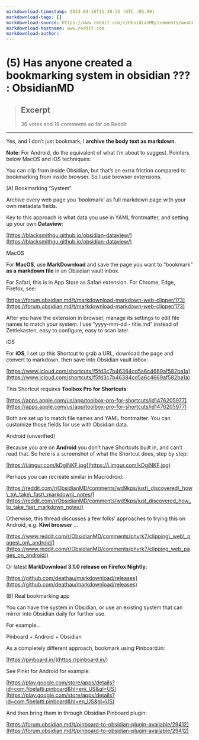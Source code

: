 ```yaml
---
markdownload-timestamp: 2023-04-16T11:30:35 (UTC -05:00)
markdownload-tags: []
markdownload-source: https://www.reddit.com/r/ObsidianMD/comments/we4b06/has_anyone_created_a_bookmarking_system_in/
markdownload-hostname: www.reddit.com
markdownload-author: 
---
```


# (5) Has anyone created a bookmarking system in obsidian ??? : ObsidianMD

> ## Excerpt
> 36 votes and 19 comments so far on Reddit

---
Yes, and I don’t just bookmark, I **archive the body text as markdown**.

**Note**: For Android, do the equivalent of what I’m about to suggest. Pointers below MacOS and iOS techniques:

You can clip from inside Obsidian, but that’s an extra friction compared to bookmarking from inside browser. So I use browser extensions.

(A) Bookmarking “System”

Archive every web page you ‘bookmark’ as full markdown page with your own metadata fields.

Key to this approach is what data you use in YAML frontmatter, and setting up your own **Dataview**:

[https://blacksmithgu.github.io/obsidian-dataview/](https://blacksmithgu.github.io/obsidian-dataview/)

MacOS

For **MacOS**, use **MarkDownload** and save the page you want to “bookmark” **as a markdown file** in an Obsidian vault inbox.

For Safari, this is in App Store as Safari extension. For Chrome, Edge, Firefox, see:

[https://forum.obsidian.md/t/markdownload-markdown-web-clipper/173](https://forum.obsidian.md/t/markdownload-markdown-web-clipper/173)

After you have the extension in browser, manage its settings to edit file names to match your system. I use “yyyy-mm-dd - title.md” instead of Zettlekasten, easy to configure, easy to scan later.

iOS

For **iOS**, I set up this Shortcut to grab a URL, download the page and convert to markdown, then save into Obsidian vault inbox:

[https://www.icloud.com/shortcuts/f5fd3c7b46384cd5a6c4669af582ba1a](https://www.icloud.com/shortcuts/f5fd3c7b46384cd5a6c4669af582ba1a)

This Shortcut requires **Toolbox Pro for Shortcuts**:

[https://apps.apple.com/us/app/toolbox-pro-for-shortcuts/id1476205977](https://apps.apple.com/us/app/toolbox-pro-for-shortcuts/id1476205977)

Both are set up to match file names and YAML frontmatter. You can customize those fields for use with Obsidian data.

Android (unverified)

Because you are on **Android** you don’t have Shortcuts built in, and can’t read that. So here is a screenshot of what the Shortcut does, step by step:

[https://i.imgur.com/kDgiNKF.jpg](https://i.imgur.com/kDgiNKF.jpg)

Perhaps you can recreate similar in Macrodroid:

[https://reddit.com/r/ObsidianMD/comments/wd9kps/just\_discovered\_how\_to\_take\_fast\_markdown\_notes/](https://reddit.com/r/ObsidianMD/comments/wd9kps/just_discovered_how_to_take_fast_markdown_notes/)

Otherwise, this thread discusses a few folks’ approaches to trying this on Android, e.g. **Kiwi browser** …

[https://www.reddit.com/r/ObsidianMD/comments/phvrk7/clipping\_web\_pages\_on\_android/](https://www.reddit.com/r/ObsidianMD/comments/phvrk7/clipping_web_pages_on_android/)

Or latest **MarkDownload 3.1.0 release on Firefox Nightly**:

[https://github.com/deathau/markdownload/releases](https://github.com/deathau/markdownload/releases)

(B) Real bookmarking app

You can have the system in Obsidian, or use an existing system that can mirror into Obsidian daily for further use.

For example…

Pinboard + Android + Obsidian

As a completely different approach, bookmark using Pinboard.in:

[https://pinboard.in/](https://pinboard.in/)

See Pinkt for Android for example:

[https://play.google.com/store/apps/details?id=com.fibelatti.pinboard&hl=en\_US&gl=US](https://play.google.com/store/apps/details?id=com.fibelatti.pinboard&hl=en_US&gl=US)

And then bring them in through Obsidian Pinboard plugin:

[https://forum.obsidian.md/t/pinboard-to-obsidian-plugin-available/29412](https://forum.obsidian.md/t/pinboard-to-obsidian-plugin-available/29412)

